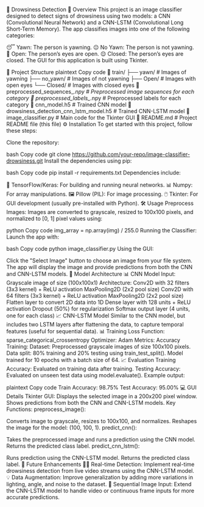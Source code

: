🚀  Drowsiness Detection
📖 Overview
This project is an image classifier designed to detect signs of drowsiness using two models: a CNN (Convolutional Neural Network) and a CNN-LSTM (Convolutional Long Short-Term Memory). The app classifies images into one of the following categories:

😴 Yawn: The person is yawning.
😐 No Yawn: The person is not yawning.
👀 Open: The person’s eyes are open.
😌 Closed: The person’s eyes are closed.
The GUI for this application is built using Tkinter.

📂 Project Structure
plaintext
Copy code
📁 train/
    ├── yawn/          # Images of yawning
    ├── no_yawn/       # Images of not yawning
    ├── Open/          # Images with open eyes
    └── Closed/        # Images with closed eyes
📁 preprocessed_sequences_*.npy    # Preprocessed image sequences for each category
📁 preprocessed_labels_*.npy       # Preprocessed labels for each category
📄 cnn_model.h5        # Trained CNN model
📄 drowsiness_detection_cnn_lstm_model.h5  # Trained CNN-LSTM model
📄 image_classifier.py  # Main code for the Tkinter GUI
📄 README.md            # Project README file (this file)
⚙️ Installation
To get started with this project, follow these steps:

Clone the repository:

bash
Copy code
git clone https://github.com/your-repo/image-classifier-drowsiness.git
Install the dependencies using pip:

bash
Copy code
pip install -r requirements.txt
Dependencies include:

🧠 TensorFlow/Keras: For building and running neural networks.
📊 Numpy: For array manipulations.
🖼️ Pillow (PIL): For image processing.
🖱️ Tkinter: For GUI development (usually pre-installed with Python).
🛠️ Usage
Preprocess Images: Images are converted to grayscale, resized to 100x100 pixels, and normalized to [0, 1] pixel values using:

python
Copy code
img_array = np.array(img) / 255.0
Running the Classifier: Launch the app with:

bash
Copy code
python image_classifier.py
Using the GUI:

Click the "Select Image" button to choose an image from your file system.
The app will display the image and provide predictions from both the CNN and CNN-LSTM models.
🧠 Model Architecture
📊 CNN Model
Input: Grayscale image of size (100x100x1)
Architecture:
Conv2D with 32 filters (3x3 kernel) + ReLU activation
MaxPooling2D (2x2 pool size)
Conv2D with 64 filters (3x3 kernel) + ReLU activation
MaxPooling2D (2x2 pool size)
Flatten layer to convert 2D data into 1D
Dense layer with 128 units + ReLU activation
Dropout (50%) for regularization
Softmax output layer (4 units, one for each class)
📈 CNN-LSTM Model
Similar to the CNN model, but includes two LSTM layers after flattening the data, to capture temporal features (useful for sequential data).
📊 Training
Loss Function: sparse_categorical_crossentropy
Optimizer: Adam
Metrics: Accuracy
Training:
Dataset: Preprocessed grayscale images of size 100x100 pixels.
Data split: 80% training and 20% testing using train_test_split().
Model trained for 10 epochs with a batch size of 64.
📈 Evaluation
Training Accuracy: Evaluated on training data after training.
Testing Accuracy: Evaluated on unseen test data using model.evaluate().
Example output:

plaintext
Copy code
Train Accuracy: 98.75%
Test Accuracy: 95.00%
💻 GUI Details
Tkinter GUI:
Displays the selected image in a 200x200 pixel window.
Shows predictions from both the CNN and CNN-LSTM models.
Key Functions:
preprocess_image():

Converts image to grayscale, resizes to 100x100, and normalizes.
Reshapes the image for the model: (100, 100, 1).
predict_cnn():

Takes the preprocessed image and runs a prediction using the CNN model.
Returns the predicted class label.
predict_cnn_lstm():

Runs prediction using the CNN-LSTM model.
Returns the predicted class label.
🚀 Future Enhancements
🕵️‍♂️ Real-time Detection: Implement real-time drowsiness detection from live video streams using the CNN-LSTM model.
💡 Data Augmentation: Improve generalization by adding more variations in lighting, angle, and noise to the dataset.
🎥 Sequential Image Input: Extend the CNN-LSTM model to handle video or continuous frame inputs for more accurate predictions.
